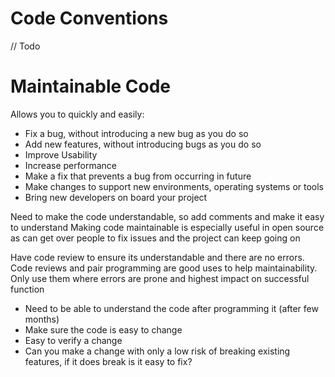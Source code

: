 # Code Conventions
// Todo

# Maintainable Code
Allows you to quickly and easily:
- Fix a bug, without introducing a new bug as you do so
- Add new features, without introducing bugs as you do so
- Improve Usability
- Increase performance
- Make a fix that prevents a bug from occurring in future
- Make changes to support new environments, operating systems or tools
- Bring new developers on board your project

Need to make the code understandable, so add comments and make it easy to understand
Making code maintainable is especially useful in open source as can get over people to fix issues and the project can keep going on 

Have code review to ensure its understandable and there are no errors.
Code reviews and pair programming are good uses to help maintainability. Only use them where errors are prone and highest impact on successful function

- Need to be able to understand the code after programming it (after few months)
- Make sure the code is easy to change
- Easy to verify a change
- Can you make a change with only a low risk of breaking existing features, if it does break is it easy to fix?